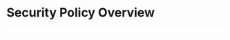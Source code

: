 # Security Policy Overview

![](https://github.com/JonmarCorpuz/LetsLearn/blob/main/Assets/Whitespace.png)
